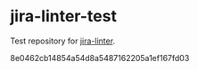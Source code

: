 # jira-linter-test

Test repository for [jira-linter].

[jira-linter]: https://github.com/btwrk/action-jira-linter
8e0462cb14854a54d8a5487162205a1ef167fd03
